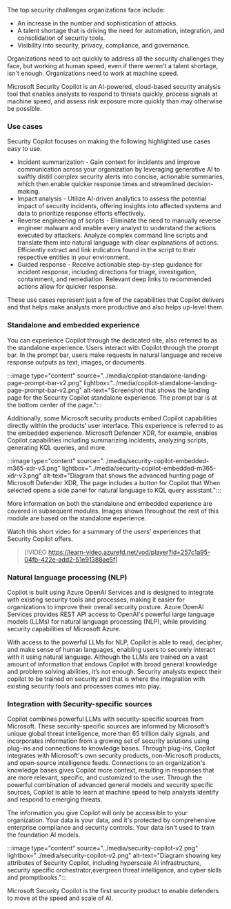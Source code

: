 
The top security challenges organizations face include:
- An increase in the number and sophistication of attacks.
- A talent shortage that is driving the need for automation, integration, and consolidation of security tools.
- Visibility into security, privacy, compliance, and governance.

Organizations need to act quickly to address all the security challenges they face, but working at human speed, even if there weren't a talent shortage, isn't enough. Organizations need to work at machine speed.

Microsoft Security Copilot is an AI-powered, cloud-based security analysis tool that enables analysts to respond to threats quickly, process signals at machine speed, and assess risk exposure more quickly than may otherwise be possible.

### Use cases

Security Copilot focuses on making the following highlighted use cases easy to use.

- Incident summarization - Gain context for incidents and improve communication across your organization by leveraging generative AI to swiftly distill complex security alerts into concise, actionable summaries, which then enable quicker response times and streamlined decision-making.
- Impact analysis - Utilize AI-driven analytics to assess the potential impact of security incidents, offering insights into affected systems and data to prioritize response efforts effectively.
- Reverse engineering of scripts - Eliminate the need to manually reverse engineer malware and enable every analyst to understand the actions executed by attackers. Analyze complex command line scripts and translate them into natural language with clear explanations of actions. Efficiently extract and link indicators found in the script to their respective entities in your environment.
- Guided response - Receive actionable step-by-step guidance for incident response, including directions for triage, investigation, containment, and remediation. Relevant deep links to recommended actions allow for quicker response.

These use cases represent just a few of the capabilities that Copilot delivers and that helps make analysts more productive and also helps up-level them.

### Standalone and embedded experience

You can experience Copilot through the dedicated site, also referred to as the standalone experience. Users interact with Copilot through the prompt bar. In the prompt bar, users make requests in natural language and receive response outputs as text, images, or documents.

:::image type="content" source="../media/copilot-standalone-landing-page-prompt-bar-v2.png" lightbox="../media/copilot-standalone-landing-page-prompt-bar-v2.png" alt-text="Screenshot that shows the landing page for the Security Copilot standalone experience. The prompt bar is at the bottom center of the page.":::

Additionally, some Microsoft security products embed Copilot capabilities directly within the products’ user interface. This experience is referred to as the embedded experience. Microsoft Defender XDR, for example, enables Copilot capabilities including summarizing incidents, analyzing scripts, generating KQL queries, and more.

:::image type="content" source="../media/security-copilot-embedded-m365-xdr-v3.png" lightbox="../media/security-copilot-embedded-m365-xdr-v3.png" alt-text="Diagram that shows the advanced hunting page of Microsoft Defender XDR, The page includes a button for Copilot that When selected opens a side panel for natural language to KQL query assistant.":::

More information on both the standalone and embedded experience are covered in subsequent modules. Images shown throughout the rest of this module are based on the standalone experience.

Watch this short video for a summary of the users' experiences that Security Copilot offers.

> [!VIDEO https://learn-video.azurefd.net/vod/player?id=257c1a95-04fb-422e-add2-51e91388ae5f]

### Natural language processing (NLP)

Copilot is built using Azure OpenAI Services and is designed to integrate with existing security tools and processes, making it easier for organizations to improve their overall security posture. Azure OpenAI Services provides REST API access to OpenAI's powerful large language models (LLMs) for natural language processing (NLP), while providing security capabilities of Microsoft Azure.

With access to the powerful LLMs for NLP, Copilot is able to read, decipher, and make sense of human languages, enabling users to securely interact with it using natural language. Although the LLMs are trained on a vast amount of information that endows Copilot with broad general knowledge and problem solving abilities, it’s not enough. Security analysts expect their copilot to be trained on security and that is where the integration with existing security tools and processes comes into play.

### Integration with Security-specific sources

Copilot combines powerful LLMs with security-specific sources from Microsoft. These security-specific sources are informed by Microsoft’s unique global threat intelligence, more than 65 trillion daily signals, and incorporates information from a growing set of security solutions using plug-ins and connections to knowledge bases. Through plug-ins, Copilot integrates with Microsoft's own security products, non-Microsoft products, and open-source intelligence feeds. Connections to an organization's knowledge bases gives Copilot more context, resulting in responses that are more relevant, specific, and customized to the user. Through the powerful combination of advanced general models and security specific sources, Copilot is able to learn at machine speed to help analysts identify and respond to emerging threats.

The information you give Copilot will only be accessible to your organization. Your data is your data, and it's protected by comprehensive enterprise compliance and security controls. Your data isn't used to train the foundation AI models.

:::image type="content" source="../media/security-copilot-v2.png" lightbox="../media/security-copilot-v2.png" alt-text="Diagram showing key attributes of Security Copilot, including hyperscale AI infrastructure, security specific orchestrator,evergreen threat intelligence, and cyber skills and promptbooks.":::

Microsoft Security Copilot is the first security product to enable defenders to move at the speed and scale of AI.
